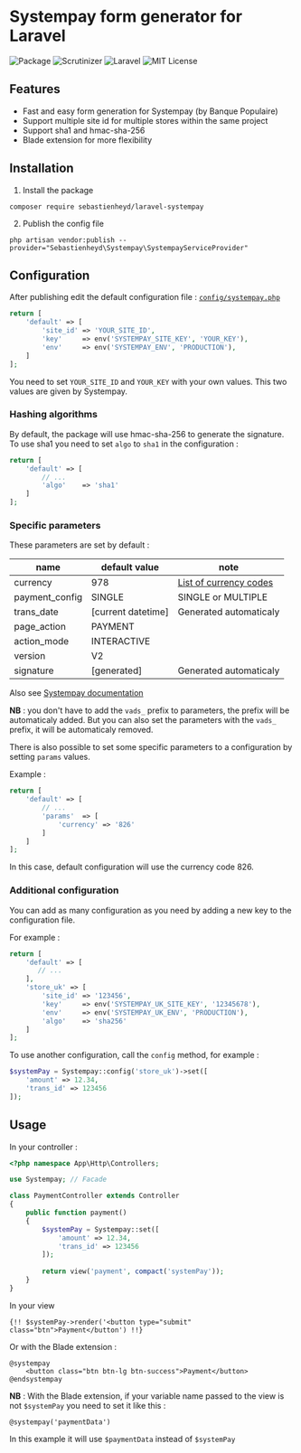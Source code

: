 # Systempay form generator for Laravel

![Package](https://img.shields.io/badge/Package-sebastienheyd%2Flaravel-systempay.svg)
![Scrutinizer](https://scrutinizer-ci.com/g/sebastienheyd/laravel-systempay/badges/quality-score.png?b=master)
![Laravel](https://img.shields.io/badge/For-Laravel%20%E2%89%A5%205.7-lightgrey.svg)
![MIT License](https://img.shields.io/github/license/restoore/laravel-systempay.svg)

## Features

* Fast and easy form generation for Systempay (by Banque Populaire)
* Support multiple site id for multiple stores within the same project
* Support sha1 and hmac-sha-256
* Blade extension for more flexibility

## Installation

1. Install the package

```
composer require sebastienheyd/laravel-systempay
```

2. Publish the config file

```
php artisan vendor:publish --provider="Sebastienheyd\Systempay\SystempayServiceProvider"
```

## Configuration

After publishing edit the default configuration file : [`config/systempay.php`](src/config/systempay.php)

```php
return [
    'default' => [
        'site_id' => 'YOUR_SITE_ID',
        'key'     => env('SYSTEMPAY_SITE_KEY', 'YOUR_KEY'),
        'env'     => env('SYSTEMPAY_ENV', 'PRODUCTION'),
    ]
];
```

You need to set `YOUR_SITE_ID` and `YOUR_KEY` with your own values. This two values are given by Systempay.

### Hashing algorithms

By default, the package will use hmac-sha-256 to generate the signature. To use sha1 you need to set `algo` to `sha1`
in the configuration :

```php
return [
    'default' => [
        // ...
        'algo'    => 'sha1'
    ]
];
```

### Specific parameters

These parameters are set by default :

| name | default value | note |
|---|---|---|
| currency | 978 | [List of currency codes](https://www.iban.com/currency-codes) | 
| payment_config | SINGLE | SINGLE or MULTIPLE |
| trans_date | [current datetime] | Generated automaticaly |
| page_action | PAYMENT |  |
| action_mode | INTERACTIVE |  |
| version | V2 |  |
| signature | [generated] | Generated automaticaly |

Also see [Systempay documentation](https://paiement.systempay.fr/doc/fr-FR/form-payment/quick-start-guide/envoyer-un-formulaire-de-paiement-en-post.html)

**NB** : you don't have to add the `vads_` prefix to parameters, the prefix will be automaticaly added. 
But you can also set the parameters with the `vads_` prefix, it will be automaticaly removed.

There is also possible to set some specific parameters to a configuration by setting `params` values.

Example :

```php
return [
    'default' => [
        // ...
        'params'  => [
            'currency' => '826'
        ]
    ]
];
```

In this case, default configuration will use the currency code 826.

### Additional configuration

You can add as many configuration as you need by adding a new key to the configuration file.

For example :

```php
return [
    'default' => [
       // ...
    ],
    'store_uk' => [
        'site_id' => '123456',
        'key'     => env('SYSTEMPAY_UK_SITE_KEY', '12345678'),
        'env'     => env('SYSTEMPAY_UK_ENV', 'PRODUCTION'),
        'algo'    => 'sha256'        
    ]
];
```

To use another configuration, call the `config` method, for example :

```php 
$systemPay = Systempay::config('store_uk')->set([
    'amount' => 12.34,
    'trans_id' => 123456
]);
```

## Usage

In your controller :

```php
<?php namespace App\Http\Controllers;

use Systempay; // Facade

class PaymentController extends Controller
{
    public function payment()
    {
        $systemPay = Systempay::set([
            'amount' => 12.34,
            'trans_id' => 123456
        ]);
        
        return view('payment', compact('systemPay'));
    }
}
```

In your view

```blade
{!! $systemPay->render('<button type="submit" class="btn">Payment</button') !!}
```

Or with the Blade extension :

```blade
@systempay
    <button class="btn btn-lg btn-success">Payment</button>
@endsystempay
```

**NB** : With the Blade extension, if your variable name passed to the view is not `$systemPay` you need to 
set it like this :

 ```blade
 @systempay('paymentData')
 ```
 
 In this example it will use `$paymentData` instead of `$systemPay`
